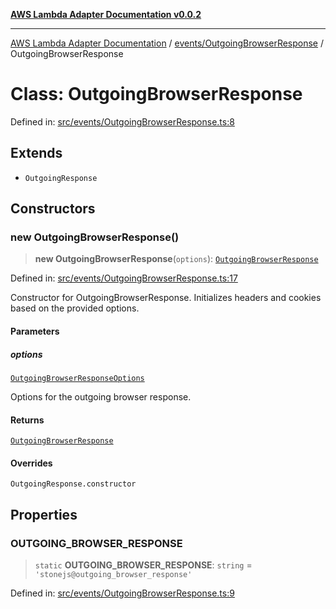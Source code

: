 [**AWS Lambda Adapter Documentation v0.0.2**](../../../README.md)

***

[AWS Lambda Adapter Documentation](../../../modules.md) / [events/OutgoingBrowserResponse](../README.md) / OutgoingBrowserResponse

# Class: OutgoingBrowserResponse

Defined in: [src/events/OutgoingBrowserResponse.ts:8](https://github.com/stonemjs/browser-adapter/blob/2a6ec5410a97b6bc45328cca33b607b5a6b7ed84/src/events/OutgoingBrowserResponse.ts#L8)

## Extends

- `OutgoingResponse`

## Constructors

### new OutgoingBrowserResponse()

> **new OutgoingBrowserResponse**(`options`): [`OutgoingBrowserResponse`](OutgoingBrowserResponse.md)

Defined in: [src/events/OutgoingBrowserResponse.ts:17](https://github.com/stonemjs/browser-adapter/blob/2a6ec5410a97b6bc45328cca33b607b5a6b7ed84/src/events/OutgoingBrowserResponse.ts#L17)

Constructor for OutgoingBrowserResponse.
Initializes headers and cookies based on the provided options.

#### Parameters

##### options

[`OutgoingBrowserResponseOptions`](../interfaces/OutgoingBrowserResponseOptions.md)

Options for the outgoing browser response.

#### Returns

[`OutgoingBrowserResponse`](OutgoingBrowserResponse.md)

#### Overrides

`OutgoingResponse.constructor`

## Properties

### OUTGOING\_BROWSER\_RESPONSE

> `static` **OUTGOING\_BROWSER\_RESPONSE**: `string` = `'stonejs@outgoing_browser_response'`

Defined in: [src/events/OutgoingBrowserResponse.ts:9](https://github.com/stonemjs/browser-adapter/blob/2a6ec5410a97b6bc45328cca33b607b5a6b7ed84/src/events/OutgoingBrowserResponse.ts#L9)
